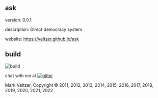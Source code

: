 ## ask

version: 0.0.1

description: Direct democracy system

website: https://veltzer.github.io/ask

## build

![build](https://github.com/veltzer/ask/workflows/build/badge.svg)

chat with me at [![gitter](https://badges.gitter.im/Join%20Chat.svg)](https://gitter.im/veltzer/mark.veltzer)

Mark Veltzer, Copyright © 2011, 2012, 2013, 2014, 2015, 2016, 2017, 2018, 2019, 2020, 2021, 2022
